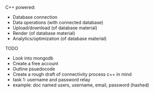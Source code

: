 C++ powered:
- Database connection
- Data operations (with connected database)
- Upload/download (of database material)
- Render (of database material)
- Analytics/optimization (of database material)

TODO
- Look into mongodb
- Create a free account
- Outline psuedocode
 - Create a rough draft of connectivity process c++ in mind
 - task 1: username and password relay
 - example: doc named users, username, email, password (hashed)
